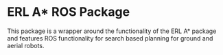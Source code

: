 # ERL A\* ROS Package

This package is a wrapper around the functionality of the 
ERL A\* package and features ROS functionality for search
based planning for ground and aerial robots.
